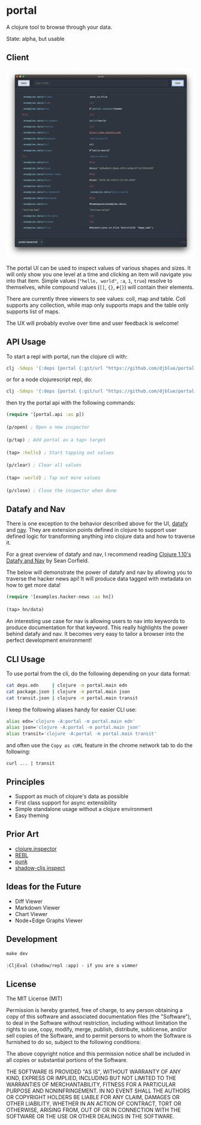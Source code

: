 # portal

A clojure tool to browse through your data.

State: alpha, but usable

## Client

[![screenshot](./resources/screenshot.png)](http://djblue.github.io/portal/)

The portal UI can be used to inspect values of various shapes and sizes.
It will only show you one level at a time and clicking an item will
navigate you into that item. Simple values (`"hello, world"`, `:a`, `1`,
`true`) resolve to themselves, while compound values (`[]`, `{}`, `#{}`)
will contain their elements.

There are currently three viewers to see values: coll, map and table.
Coll supports any collection, while map only supports maps and the table
only supports list of maps.

The UX will probably evolve over time and user feedback is welcome!

## API Usage

To start a repl with portal, run the clojure cli with:

```bash
clj -Sdeps '{:deps {portal {:git/url "https://github.com/djblue/portal.git" :sha "18a0fc858db4b86b2e4aca123acf9fe9c9b9187f"}}}'
```

or for a node clojurescript repl, do:

```bash
clj -Sdeps '{:deps {portal {:git/url "https://github.com/djblue/portal.git" :sha "18a0fc858db4b86b2e4aca123acf9fe9c9b9187f"} org.clojure/clojurescript {:mvn/version "1.10.758"}}}' -m cljs.main -re node
```

then try the portal api with the following commands:

```clojure
(require '[portal.api :as p])

(p/open) ; Open a new inspector

(p/tap) ; Add portal as a tap> target

(tap> :hello) ; Start tapping out values

(p/clear) ; Clear all values

(tap> :world) ; Tap out more values

(p/close) ; Close the inspector when done
```

## Datafy and Nav

There is one exception to the behavior described above for the UI,
[datafy](https://clojuredocs.org/clojure.datafy/datafy) and
[nav](https://clojuredocs.org/clojure.datafy/nav). They are extension
points defined in clojure to support user defined logic for transforming
anything into clojure data and how to traverse it.

For a great overview of datafy and nav, I recommend reading [Clojure
1.10's Datafy and Nav](https://corfield.org/blog/2018/12/03/datafy-nav/)
by Sean Corfield.

The below will demonstrate the power of datafy and nav by allowing you to
traverse the hacker news api! It will produce data tagged with metadata on
how to get more data!

```clojure
(require '[examples.hacker-news :as hn])

(tap> hn/data)
```

An interesting use case for nav is allowing users to nav into keywords to
produce documentation for that keyword. This really highlights the power
behind datafy and nav. It becomes very easy to tailor a browser into the
perfect development environment!

## CLI Usage

To use portal from the cli, do the following depending on your data
format:

```bash
cat deps.edn     | clojure -m portal.main edn
cat package.json | clojure -m portal.main json
cat transit.json | clojure -m portal.main transit
```

I keep the following aliases handy for easier CLI use:

```bash
alias edn='clojure -A:portal -m portal.main edn'
alias json='clojure -A:portal -m portal.main json'
alias transit='clojure -A:portal -m portal.main transit'
```

and often use the `Copy as cURL` feature in the chrome network tab to do
the following:

```
curl ... | transit
```

## Principles

- Support as much of clojure's data as possible
- First class support for async extensibility
- Simple standalone usage without a clojure environment
- Easy theming

## Prior Art

- [clojure.inspector](https://clojuredocs.org/clojure.inspector/inspect)
- [REBL](https://github.com/cognitect-labs/REBL-distro)
- [punk](https://github.com/Lokeh/punk)
- [shadow-cljs inspect](https://clojureverse.org/t/introducing-shadow-cljs-inspect/5012)

## Ideas for the Future 

- Diff Viewer
- Markdown Viewer
- Chart Viewer
- Node+Edge Graphs Viewer

## Development

    make dev

    :CljEval (shadow/repl :app) - if you are a vimmer

## License

The MIT License (MIT)

Permission is hereby granted, free of charge, to any person obtaining a
copy of this software and associated documentation files (the "Software"),
to deal in the Software without restriction, including without limitation
the rights to use, copy, modify, merge, publish, distribute, sublicense,
and/or sell copies of the Software, and to permit persons to whom the
Software is furnished to do so, subject to the following conditions:

The above copyright notice and this permission notice shall be included in
all copies or substantial portions of the Software.

THE SOFTWARE IS PROVIDED "AS IS", WITHOUT WARRANTY OF ANY KIND, EXPRESS OR
IMPLIED, INCLUDING BUT NOT LIMITED TO THE WARRANTIES OF MERCHANTABILITY,
FITNESS FOR A PARTICULAR PURPOSE AND NONINFRINGEMENT. IN NO EVENT SHALL
THE AUTHORS OR COPYRIGHT HOLDERS BE LIABLE FOR ANY CLAIM, DAMAGES OR OTHER
LIABILITY, WHETHER IN AN ACTION OF CONTRACT, TORT OR OTHERWISE, ARISING
FROM, OUT OF OR IN CONNECTION WITH THE SOFTWARE OR THE USE OR OTHER
DEALINGS IN THE SOFTWARE.
